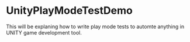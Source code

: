 # UnityPlayModeTestDemo
 This will be explaning how to write play mode tests to automte anything in UNITY game development tool.
